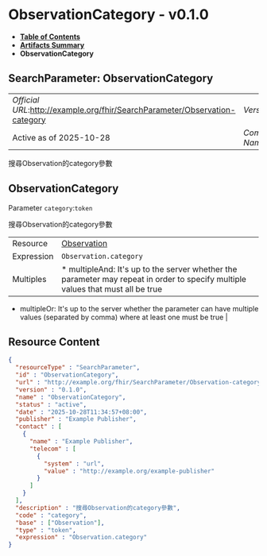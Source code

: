 # ObservationCategory - v0.1.0

* [**Table of Contents**](toc.md)
* [**Artifacts Summary**](artifacts.md)
* **ObservationCategory**

## SearchParameter: ObservationCategory 

| | |
| :--- | :--- |
| *Official URL*:http://example.org/fhir/SearchParameter/Observation-category | *Version*:0.1.0 |
| Active as of 2025-10-28 | *Computable Name*:ObservationCategory |

 
搜尋Observation的category參數 

## ObservationCategory

Parameter `category`:`token`

搜尋Observation的category參數

| | |
| :--- | :--- |
| Resource | [Observation](http://hl7.org/fhir/R4/observation.html) |
| Expression | `Observation.category` |
| Multiples | * multipleAnd: It's up to the server whether the parameter may repeat in order to specify multiple values that must all be true
* multipleOr: It's up to the server whether the parameter can have multiple values (separated by comma) where at least one must be true
 |



## Resource Content

```json
{
  "resourceType" : "SearchParameter",
  "id" : "ObservationCategory",
  "url" : "http://example.org/fhir/SearchParameter/Observation-category",
  "version" : "0.1.0",
  "name" : "ObservationCategory",
  "status" : "active",
  "date" : "2025-10-28T11:34:57+08:00",
  "publisher" : "Example Publisher",
  "contact" : [
    {
      "name" : "Example Publisher",
      "telecom" : [
        {
          "system" : "url",
          "value" : "http://example.org/example-publisher"
        }
      ]
    }
  ],
  "description" : "搜尋Observation的category參數",
  "code" : "category",
  "base" : ["Observation"],
  "type" : "token",
  "expression" : "Observation.category"
}

```
